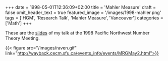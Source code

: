 +++
date = 1998-05-01T12:36:09+02:00
title = 'Mahler Measure'
draft = false
omit_header_text = true
featured_image = '/images/1998-mahler.png'
tags = ['HGM', 'Research Talk', 'Mahler Measure', 'Vancouver']
categories = ['Math']
+++

These are the [slides](/pdf/research-talks/FRV-Boyds-tempered-families.pdf) of my
talk at the 1998 Pacific Northwest Number Theory Meeting.


{{< figure src="/images/raven.gif"  link="http://wayback.cecm.sfu.ca/events_info/events/MRGMay2.html">}}



